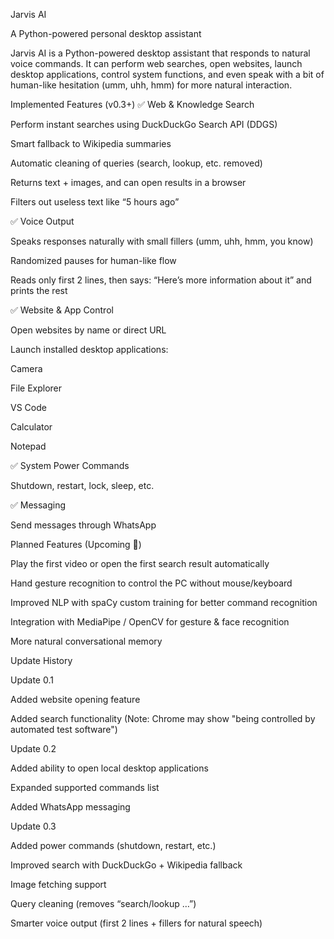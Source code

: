Jarvis AI

A Python-powered personal desktop assistant

Jarvis AI is a Python-powered desktop assistant that responds to natural voice commands.
It can perform web searches, open websites, launch desktop applications, control system functions, and even speak with a bit of human-like hesitation (umm, uhh, hmm) for more natural interaction.

Implemented Features (v0.3+)
✅ Web & Knowledge Search

Perform instant searches using DuckDuckGo Search API (DDGS)

Smart fallback to Wikipedia summaries

Automatic cleaning of queries (search, lookup, etc. removed)

Returns text + images, and can open results in a browser

Filters out useless text like “5 hours ago”

✅ Voice Output

Speaks responses naturally with small fillers (umm, uhh, hmm, you know)

Randomized pauses for human-like flow

Reads only first 2 lines, then says:
“Here’s more information about it” and prints the rest

✅ Website & App Control

Open websites by name or direct URL

Launch installed desktop applications:

Camera

File Explorer

VS Code

Calculator

Notepad

✅ System Power Commands

Shutdown, restart, lock, sleep, etc.

✅ Messaging

Send messages through WhatsApp

Planned Features (Upcoming 🚀)

Play the first video or open the first search result automatically

Hand gesture recognition to control the PC without mouse/keyboard

Improved NLP with spaCy custom training for better command recognition

Integration with MediaPipe / OpenCV for gesture & face recognition

More natural conversational memory

Update History

Update 0.1

Added website opening feature

Added search functionality
(Note: Chrome may show "being controlled by automated test software")

Update 0.2

Added ability to open local desktop applications

Expanded supported commands list

Added WhatsApp messaging

Update 0.3

Added power commands (shutdown, restart, etc.)

Improved search with DuckDuckGo + Wikipedia fallback

Image fetching support

Query cleaning (removes “search/lookup …”)

Smarter voice output (first 2 lines + fillers for natural speech)
